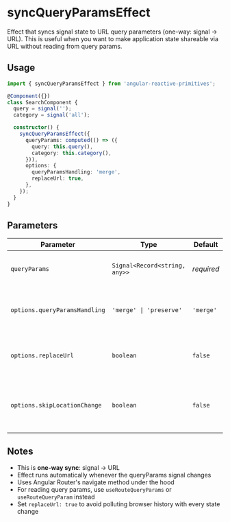 # syncQueryParamsEffect

Effect that syncs signal state to URL query parameters (one-way: signal → URL). This is useful when you want to make application state shareable via URL without reading from query params.

## Usage

```ts
import { syncQueryParamsEffect } from 'angular-reactive-primitives';

@Component({})
class SearchComponent {
  query = signal('');
  category = signal('all');

  constructor() {
    syncQueryParamsEffect({
      queryParams: computed(() => ({
        query: this.query(),
        category: this.category(),
      })),
      options: {
        queryParamsHandling: 'merge',
        replaceUrl: true,
      },
    });
  }
}
```

## Parameters

| Parameter                      | Type                          | Default   | Description                                          |
| ------------------------------ | ----------------------------- | --------- | ---------------------------------------------------- |
| `queryParams`                  | `Signal<Record<string, any>>` | _required_ | Signal containing query parameters                   |
| `options.queryParamsHandling`  | `'merge' \| 'preserve'`       | `'merge'` | How to handle existing query params                  |
| `options.replaceUrl`           | `boolean`                     | `false`   | Replace current URL instead of pushing to history    |
| `options.skipLocationChange`   | `boolean`                     | `false`   | Update router state without changing browser URL     |

## Notes

- This is **one-way sync**: signal → URL
- Effect runs automatically whenever the queryParams signal changes
- Uses Angular Router's navigate method under the hood
- For reading query params, use `useRouteQueryParams` or `useRouteQueryParam` instead
- Set `replaceUrl: true` to avoid polluting browser history with every state change
